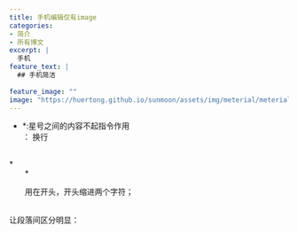```yaml
---
title: 手机编辑仅有image
categories:
- 简介
- 所有博文
excerpt: |
  手机
feature_text: |
  ## 手机简洁
  
feature_image: ""
image: "https://huertong.github.io/sunmoon/assets/img/meterial/meterial_02.png"
---
```

*  *:星号之间的内容不起指令作用
*<br>*： 换行
<br>
*<div style="text-indent: 2em;">*

用在开头，开头缩进两个字符；*<div style="text-indent: 2em;">*
<br>
让段落间区分明显：*</div>*
